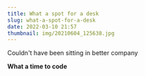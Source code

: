 ```yaml
---
title: What a spot for a desk
slug: what-a-spot-for-a-desk
date: 2022-03-10 21:57
thumbnail: img/20210604_125638.jpg
---
```

Couldn't have been sitting in better company

**What a time to code**
